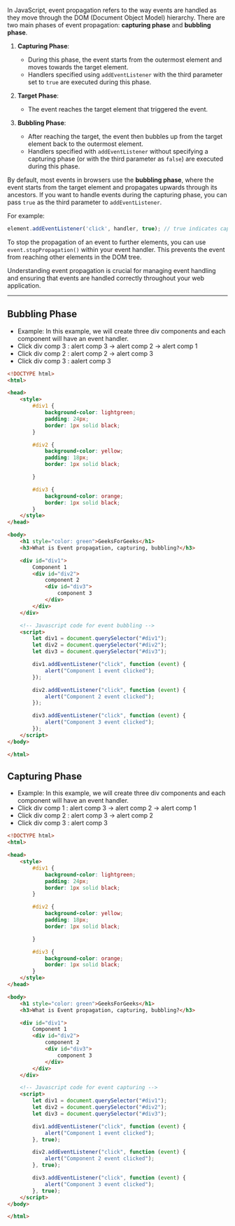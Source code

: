 
In JavaScript, event propagation refers to the way events are handled as they move through the DOM (Document Object Model) hierarchy. There are two main phases of event propagation: **capturing phase** and **bubbling phase**.

1. **Capturing Phase**:
   - During this phase, the event starts from the outermost element and moves towards the target element.
   - Handlers specified using `addEventListener` with the third parameter set to `true` are executed during this phase.

2. **Target Phase**:
   - The event reaches the target element that triggered the event.

3. **Bubbling Phase**:
   - After reaching the target, the event then bubbles up from the target element back to the outermost element.
   - Handlers specified with `addEventListener` without specifying a capturing phase (or with the third parameter as `false`) are executed during this phase.

By default, most events in browsers use the **bubbling phase**, where the event starts from the target element and propagates upwards through its ancestors. If you want to handle events during the capturing phase, you can pass `true` as the third parameter to `addEventListener`.

For example:

```javascript
element.addEventListener('click', handler, true); // true indicates capturing phase
```

To stop the propagation of an event to further elements, you can use `event.stopPropagation()` within your event handler. This prevents the event from reaching other elements in the DOM tree.

Understanding event propagation is crucial for managing event handling and ensuring that events are handled correctly throughout your web application.


----

## Bubbling Phase

- Example: In this example, we will create three div components and each component will have an event handler.
- Click div comp 3 : alert comp 3 -> alert comp 2 -> alert comp 1
- Click div comp 2 : alert comp 2 -> alert comp 3
- Click div comp 3 : aalert comp 3

```html
<!DOCTYPE html> 
<html> 

<head> 
	<style> 
		#div1 { 
			background-color: lightgreen; 
			padding: 24px; 
			border: 1px solid black; 
		} 

		#div2 { 
			background-color: yellow; 
			padding: 18px; 
			border: 1px solid black; 

		} 

		#div3 { 
			background-color: orange; 
			border: 1px solid black; 
		} 
	</style> 
</head> 

<body> 
	<h1 style="color: green">GeeksForGeeks</h1> 
	<h3>What is Event propagation, capturing, bubbling?</h3> 

	<div id="div1"> 
		Component 1 
		<div id="div2"> 
			component 2 
			<div id="div3"> 
				component 3 
			</div> 
		</div> 
	</div> 

	<!-- Javascript code for event bubbling -->
	<script> 
		let div1 = document.querySelector("#div1"); 
		let div2 = document.querySelector("#div2"); 
		let div3 = document.querySelector("#div3"); 

		div1.addEventListener("click", function (event) { 
			alert("Component 1 event clicked"); 
		}); 

		div2.addEventListener("click", function (event) { 
			alert("Component 2 event clicked"); 
		}); 

		div3.addEventListener("click", function (event) { 
			alert("Component 3 event clicked"); 
		}); 
	</script> 
</body> 

</html>

```


## Capturing Phase

- Example: In this example, we will create three div components and each component will have an event handler.
- Click div comp 1 : alert comp 3 -> alert comp 2 -> alert comp 1
- Click div comp 2 : alert comp 3 -> alert comp 2
- Click div comp 3 : alert comp 3

```html
<!DOCTYPE html> 
<html> 

<head> 
	<style> 
		#div1 { 
			background-color: lightgreen; 
			padding: 24px; 
			border: 1px solid black; 
		} 

		#div2 { 
			background-color: yellow; 
			padding: 18px; 
			border: 1px solid black; 

		} 

		#div3 { 
			background-color: orange; 
			border: 1px solid black; 
		} 
	</style> 
</head> 

<body> 
	<h1 style="color: green">GeeksForGeeks</h1> 
	<h3>What is Event propagation, capturing, bubbling?</h3> 

	<div id="div1"> 
		Component 1 
		<div id="div2"> 
			component 2 
			<div id="div3"> 
				component 3 
			</div> 
		</div> 
	</div> 

	<!-- Javascript code for event capturing -->
	<script> 
		let div1 = document.querySelector("#div1"); 
		let div2 = document.querySelector("#div2"); 
		let div3 = document.querySelector("#div3"); 

		div1.addEventListener("click", function (event) { 
			alert("Component 1 event clicked"); 
		}, true); 

		div2.addEventListener("click", function (event) { 
			alert("Component 2 event clicked"); 
		}, true); 

		div3.addEventListener("click", function (event) { 
			alert("Component 3 event clicked"); 
		}, true); 
	</script> 
</body> 

</html>


```
